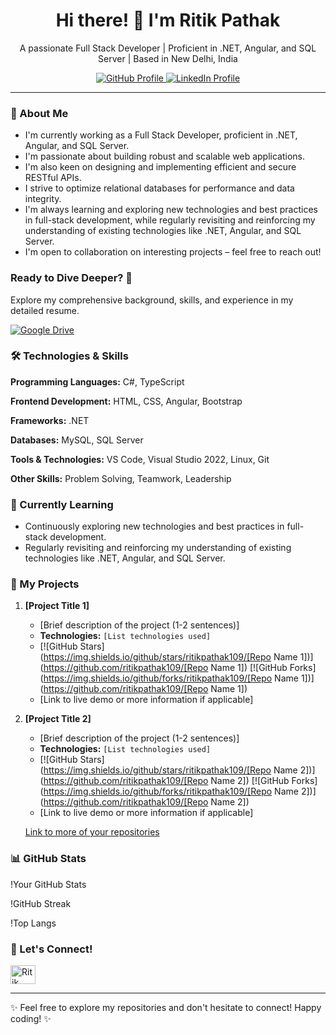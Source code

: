 <div align="center">

<h1>Hi there! 👋 I'm Ritik Pathak</h1>

<p align="center">
  A passionate Full Stack Developer | Proficient in .NET, Angular, and SQL Server | Based in New Delhi, India
</p>

<a href="https://github.com/ritikpathak109">
  <img src="https://img.shields.io/badge/GitHub-ritikpathak109-informational?style=flat-square&logo=github&color=black" alt="GitHub Profile">
</a>
<a href="https://www.linkedin.com/in/ritikpathak17/">
  <img src="https://img.shields.io/badge/LinkedIn-ritikpathak17-informational?style=flat-square&logo=linkedin&color=%230077B5" alt="LinkedIn Profile">
</a>
</div>

---

### 🚀 About Me

* I'm currently working as a Full Stack Developer, proficient in .NET, Angular, and SQL Server.
* I'm passionate about building robust and scalable web applications.
* I'm also keen on designing and implementing efficient and secure RESTful APIs.
* I strive to optimize relational databases for performance and data integrity.
* I'm always learning and exploring new technologies and best practices in full-stack development, while regularly revisiting and reinforcing my understanding of existing technologies like .NET, Angular, and SQL Server.
* I'm open to collaboration on interesting projects – feel free to reach out!

### Ready to Dive Deeper? 🚀

Explore my comprehensive background, skills, and experience in my detailed resume.

[![Google Drive](https://img.shields.io/badge/View%20My-Resume-informational?style=for-the-badge&logo=googledrive&color=%23007ACC)](https://drive.google.com/file/d/1lukBY3OUBT7FggL6Dj3tPsg0MGFrcWIH/view?usp=sharing)

### 🛠️ Technologies & Skills

**Programming Languages:**
C#, TypeScript


**Frontend Development:**
HTML, CSS, Angular, Bootstrap


**Frameworks:**
.NET


**Databases:**
MySQL, SQL Server


**Tools & Technologies:**
VS Code, Visual Studio 2022, Linux, Git


**Other Skills:**
Problem Solving, Teamwork, Leadership


### 🌱 Currently Learning

* Continuously exploring new technologies and best practices in full-stack development.
* Regularly revisiting and reinforcing my understanding of existing technologies like .NET, Angular, and SQL Server.

### 🔭 My Projects

1.  **[Project Title 1]**
    * [Brief description of the project (1-2 sentences)]
    * **Technologies:** `[List technologies used]`
    * [![GitHub Stars](https://img.shields.io/github/stars/ritikpathak109/[Repo Name 1])](https://github.com/ritikpathak109/[Repo Name 1]) [![GitHub Forks](https://img.shields.io/github/forks/ritikpathak109/[Repo Name 1])](https://github.com/ritikpathak109/[Repo Name 1])
    * [Link to live demo or more information if applicable]

2.  **[Project Title 2]**
    * [Brief description of the project (1-2 sentences)]
    * **Technologies:** `[List technologies used]`
    * [![GitHub Stars](https://img.shields.io/github/stars/ritikpathak109/[Repo Name 2])](https://github.com/ritikpathak109/[Repo Name 2]) [![GitHub Forks](https://img.shields.io/github/forks/ritikpathak109/[Repo Name 2])](https://github.com/ritikpathak109/[Repo Name 2])
    * [Link to live demo or more information if applicable]

    [Link to more of your repositories](https://github.com/ritikpathak109?tab=repositories)

### 📊 GitHub Stats

!Your GitHub Stats


!GitHub Streak


!Top Langs


### 🤝 Let's Connect!

<p align="left">
<a href="https://www.linkedin.com/in/ritikpathak17/" target="blank"><img align="center" src="https://raw.githubusercontent.com/rahuldkjain/github-profile-readme-generator/master/src/images/icons/Social/linkedIn.svg" alt="Ritik Pathak" height="30" width="40" /></a>
</p>

---

✨ Feel free to explore my repositories and don't hesitate to connect! Happy coding! ✨
